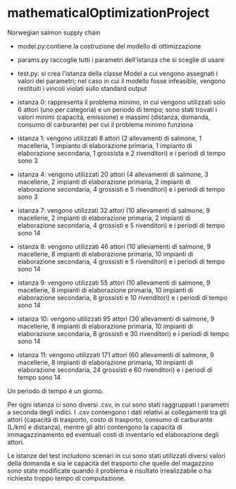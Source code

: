 # mathematicalOptimizationProject
Norwegian salmon supply chain

- model.py:contiene la costruzione del modello di ottimizzazione
- params.py raccoglie tutti i parametri dell'istanza che si sceglie di usare
- test.py: si crea l'istanza della classe Model a cui vengono assegnati i valori dei parametri; nel caso in cui il modello fosse infeasible, vengono restituiti i vincoli violati sullo standard output

- istanza 0: rappresenta il problema minimo, in cui vengono utilizzati solo 6 attori (uno per categoria) e un periodo di tempo; sono stati trovati i valori minimi (capacità, emissione) e massimi (distanza, domanda, consumo di carburante) per cui il problema minimo funziona 
- istanza 1: vengono utilizzati 8 attori (2 allevamenti di salmone, 1 macelleria, 1 impianto di elaborazione primaria, 1 impianto di elaborazione secondaria, 1 grossista e 2 rivenditori) e i periodi di tempo sono 3
- istanza 4: vengono utilizzati 20 attori (4 allevamenti di salmone, 3 macellerie, 2 impianti di elaborazione primaria, 2 impianti di elaborazione secondaria, 4 grossisti e 5 rivenditori) e i periodi di tempo sono 3
- istanza 7: vengono utilizzati 32 attori (10 allevamenti di salmone, 9 macellerie, 2 impianti di elaborazione primaria, 2 impianti di elaborazione secondaria, 4 grossisti e 5 rivenditori) e i periodi di tempo sono 14
- istanza 8: vengono utilizzati 46 attori (10 allevamenti di salmone, 9 macellerie, 8 impianti di elaborazione primaria, 10 impianti di elaborazione secondaria, 4 grossisti e 5 rivenditori) e i periodi di tempo sono 14
- istanza 9: vengono utilizzati 55 attori (10 allevamenti di salmone, 9 macellerie, 8 impianti di elaborazione primaria, 10 impianti di elaborazione secondaria, 8 grossisti e 10 rivenditori) e i periodi di tempo sono 14
- istanza 10: vengono utilizzati 95 attori (30 allevamenti di salmone, 9 macellerie, 8 impianti di elaborazione primaria, 10 impianti di elaborazione secondaria, 8 grossisti e 30 rivenditori) e i periodi di tempo sono 14
- istanza 11: vengono utilizzati 171 attori (60 allevamenti di salmone, 9 macellerie, 8 impianti di elaborazione primaria, 10 impianti di elaborazione secondaria, 24 grossisti e 60 rivenditori) e i periodi di tempo sono 14

Un periodo di tempo è un giorno. 

Per ogni istanza ci sono diversi .csv, in cui sono stati raggruppati i parametri a seconda degli indici. I .csv contengono i dati relativi ai collegamenti tra gli attori (capacità di trasporto, costo di trasporto, consumo di carburante (L/km) e distanza), mentre gli altri contengono la capacità di immagazzinamento ed eventuali costi di inventario ed elaborazione degli attori. 

Le istanze del test includono scenari in cui sono stati utilizzati diversi valori della domanda e sia le capacità del trasporto che quelle del magazzino sono state modificate quando il problema è risultato irrealizzabile o ha richiesto troppo tempo di computazione.

